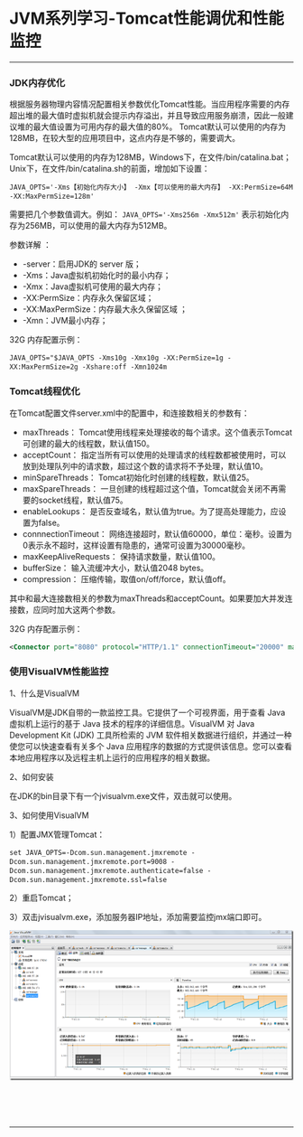 # JVM系列学习-Tomcat性能调优和性能监控

---

### JDK内存优化

根据服务器物理内容情况配置相关参数优化Tomcat性能。当应用程序需要的内存超出堆的最大值时虚拟机就会提示内存溢出，并且导致应用服务崩溃，因此一般建议堆的最大值设置为可用内存的最大值的80%。 Tomcat默认可以使用的内存为128MB，在较大型的应用项目中，这点内存是不够的，需要调大。

Tomcat默认可以使用的内存为128MB，Windows下，在文件/bin/catalina.bat；Unix下，在文件/bin/catalina.sh的前面，增加如下设置：

~~~plaintext
JAVA_OPTS='-Xms【初始化内存大小】 -Xmx【可以使用的最大内存】 -XX:PermSize=64M -XX:MaxPermSize=128m' 
~~~

需要把几个参数值调大。例如： `JAVA_OPTS='-Xms256m -Xmx512m'` 表示初始化内存为256MB，可以使用的最大内存为512MB。

参数详解 ：

* -server：启用JDK的 server 版；
* -Xms：Java虚拟机初始化时的最小内存；
* -Xmx：Java虚拟机可使用的最大内存；
* -XX:PermSize：内存永久保留区域；
* -XX:MaxPermSize：内存最大永久保留区域 ；
* -Xmn：JVM最小内存；

32G 内存配置示例：

~~~plaintext
JAVA_OPTS="$JAVA_OPTS -Xms10g -Xmx10g -XX:PermSize=1g -XX:MaxPermSize=2g -Xshare:off -Xmn1024m
~~~

### Tomcat线程优化

在Tomcat配置文件server.xml中的配置中，和连接数相关的参数有：

* maxThreads： Tomcat使用线程来处理接收的每个请求。这个值表示Tomcat可创建的最大的线程数，默认值150。
* acceptCount： 指定当所有可以使用的处理请求的线程数都被使用时，可以放到处理队列中的请求数，超过这个数的请求将不予处理，默认值10。
* minSpareThreads： Tomcat初始化时创建的线程数，默认值25。
* maxSpareThreads： 一旦创建的线程超过这个值，Tomcat就会关闭不再需要的socket线程，默认值75。
* enableLookups： 是否反查域名，默认值为true。为了提高处理能力，应设置为false。
* connnectionTimeout： 网络连接超时，默认值60000，单位：毫秒。设置为0表示永不超时，这样设置有隐患的，通常可设置为30000毫秒。
* maxKeepAliveRequests： 保持请求数量，默认值100。 
* bufferSize： 输入流缓冲大小，默认值2048 bytes。
* compression： 压缩传输，取值on/off/force，默认值off。 

其中和最大连接数相关的参数为maxThreads和acceptCount。如果要加大并发连接数，应同时加大这两个参数。

32G 内存配置示例：

~~~xml
<Connector port="8080" protocol="HTTP/1.1" connectionTimeout="20000" maxThreads="1000" minSpareThreads="60" maxSpareThreads="600" acceptCount="120" redirectPort="8443" URIEncoding="utf-8"/>
~~~

### 使用VisualVM性能监控

1、什么是VisualVM

VisualVM是JDK自带的一款监控工具。它提供了一个可视界面，用于查看 Java 虚拟机上运行的基于 Java 技术的程序的详细信息。VisualVM 对 Java Development Kit (JDK) 工具所检索的 JVM 软件相关数据进行组织，并通过一种使您可以快速查看有关多个 Java 应用程序的数据的方式提供该信息。您可以查看本地应用程序以及远程主机上运行的应用程序的相关数据。

2、如何安装

在JDK的bin目录下有一个jvisualvm.exe文件，双击就可以使用。

3、如何使用VisualVM

1）配置JMX管理Tomcat：

~~~plaintext
set JAVA_OPTS=-Dcom.sun.management.jmxremote -Dcom.sun.management.jmxremote.port=9008 -Dcom.sun.management.jmxremote.authenticate=false -    Dcom.sun.management.jmxremote.ssl=false
~~~

2）重启Tomcat；

3）双击jvisualvm.exe，添加服务器IP地址，添加需要监控jmx端口即可。

![img](images/1613864235249.png)



<br/><br/><br/>

---

